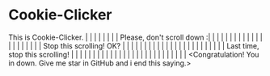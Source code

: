 # Cookie-Clicker

This is Cookie-Clicker.
|
|
|
|
|
|
|
|        Please, don't scroll down :|
|
|
|
|
|
|
|
|
|
|
|
|
|
|
|
|
|
|
|
|        Stop this scrolling! OK?
|
|
|
|
|
|
|
|
|
|
|
|
|
|
|
|
|
|
|
|
|
|
|
|         Last time, stop this scrolling!
|
|
|
|
|
|
|
|
|
|
|
|
|
|
|
|
|
|
|
|
|
|
|
|
|
|
|
<Congratulation! You in down. Give me star in GitHub and i end this saying.>
